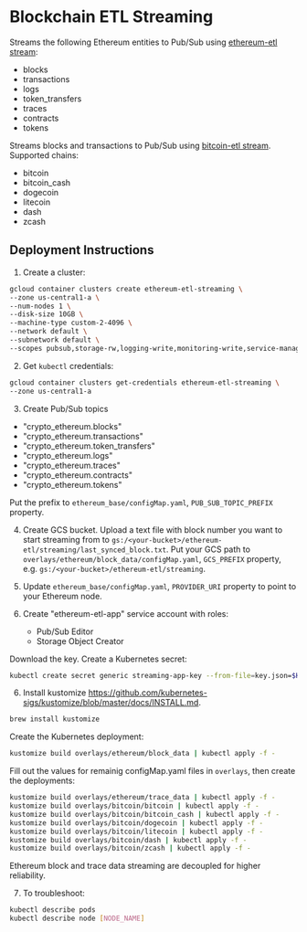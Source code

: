 # Blockchain ETL Streaming

Streams the following Ethereum entities to Pub/Sub using 
[ethereum-etl stream](https://github.com/blockchain-etl/ethereum-etl#stream):

- blocks
- transactions
- logs
- token_transfers 
- traces
- contracts
- tokens

Streams blocks and transactions to Pub/Sub using 
[bitcoin-etl stream](https://github.com/blockchain-etl/bitcoin-etl#stream). Supported chains:

- bitcoin
- bitcoin_cash
- dogecoin
- litecoin
- dash
- zcash

## Deployment Instructions

1. Create a cluster:

```bash
gcloud container clusters create ethereum-etl-streaming \
--zone us-central1-a \
--num-nodes 1 \
--disk-size 10GB \
--machine-type custom-2-4096 \
--network default \
--subnetwork default \
--scopes pubsub,storage-rw,logging-write,monitoring-write,service-management,service-control,trace
```

2. Get `kubectl` credentials:

```bash
gcloud container clusters get-credentials ethereum-etl-streaming \
--zone us-central1-a
```

3. Create Pub/Sub topics 
  - "crypto_ethereum.blocks" 
  - "crypto_ethereum.transactions" 
  - "crypto_ethereum.token_transfers" 
  - "crypto_ethereum.logs" 
  - "crypto_ethereum.traces" 
  - "crypto_ethereum.contracts" 
  - "crypto_ethereum.tokens" 

Put the prefix to `ethereum_base/configMap.yaml`, `PUB_SUB_TOPIC_PREFIX` property.

4. Create GCS bucket. Upload a text file with block number you want to start streaming from to 
`gs:/<your-bucket>/ethereum-etl/streaming/last_synced_block.txt`.
Put your GCS path to `overlays/ethereum/block_data/configMap.yaml`, `GCS_PREFIX` property, 
e.g. `gs:/<your-bucket>/ethereum-etl/streaming`.

5. Update `ethereum_base/configMap.yaml`, `PROVIDER_URI` property to point to your Ethereum node.

5. Create "ethereum-etl-app" service account with roles:
    - Pub/Sub Editor
    - Storage Object Creator

Download the key. Create a Kubernetes secret:

```bash
kubectl create secret generic streaming-app-key --from-file=key.json=$HOME/Downloads/key.json
```

6. Install kustomize https://github.com/kubernetes-sigs/kustomize/blob/master/docs/INSTALL.md. 

```bash
brew install kustomize
```

Create the Kubernetes deployment:

```bash
kustomize build overlays/ethereum/block_data | kubectl apply -f -
```

Fill out the values for remainig configMap.yaml files in `overlays`, then create the deployments:

```bash
kustomize build overlays/ethereum/trace_data | kubectl apply -f -
kustomize build overlays/bitcoin/bitcoin | kubectl apply -f -
kustomize build overlays/bitcoin/bitcoin_cash | kubectl apply -f -
kustomize build overlays/bitcoin/dogecoin | kubectl apply -f -
kustomize build overlays/bitcoin/litecoin | kubectl apply -f -
kustomize build overlays/bitcoin/dash | kubectl apply -f -
kustomize build overlays/bitcoin/zcash | kubectl apply -f -
```

Ethereum block and trace data streaming are decoupled for higher reliability. 

7. To troubleshoot:

```bash
kubectl describe pods
kubectl describe node [NODE_NAME]
```